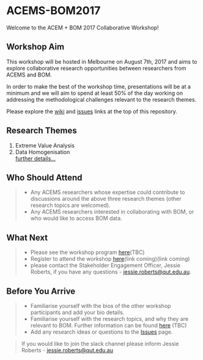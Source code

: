 # ACEMS-BOM2017
Welcome to the ACEM + BOM 2017 Collaborative Workshop!


## Workshop Aim
This workshop will be hosted in Melbourne on August 7th, 2017 and aims to explore collaborative research opportunities between researchers from ACEMS and BOM. 

In order to make the best of the workshop time, presentations will be at a minimum and we will aim to spend at least 50% of the day working on addressing the methodological challenges relevant to the research themes.

Please explore the [wiki](https://github.com/ACEMS/ACEM-BOM2017/wiki) and [issues](https://github.com/ACEMS/ACEM-BOM2017/issues) links at the top of this repository.

## Research Themes
1. Extreme Value Analysis 
2. Data Homogenisation   
[further details...](https://github.com/ACEMS/ACEM-BOM2017/wiki/Research-Themes)


## Who Should Attend
> * Any ACEMS researchers whose expertise could contribute to discussions around the above three research themes (other research topics are welcomed). 
> * Any ACEMS researchers interested in collaborating with BOM, or who would like to access BOM data. 

## What Next 

> * Please see the workshop program [here](https://github.com/ACEMS/ACEM-BOM2017/wiki/Workshop-Programme)(TBC)
> * Register to attend the workshop [here]()(link coming)(link coming)
> * please contact the Stakeholder Engagement Officer, Jessie Roberts, if you have any questions - jessie.roberts@qut.edu.au. 

## Before You Arrive 
> * Familiarise yourself with the bios of the other workshop participants and add your bio details. 
> * Familiarise yourself with the research topics, and why they are relevant to BOM. Further information can be found [here](tbc) (TBC)
> * Add any research ideas or questions to the [Issues](https://github.com/ACEMS/ACEM-BOM2017/issues) page. 

> If you would like to join the slack channel please inform Jessie Roberts - jessie.roberts@qut.edu.au

